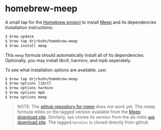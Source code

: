 homebrew-meep
==============

A small tap for the [Homebrew project](http://mxcl.github.com/homebrew/) to install [Meep](http://ab-initio.mit.edu/wiki/index.php/Meep) and its dependencies Installation instructions:

```bash
$ brew update
$ brew tap drjrkuhn/homebrew-meep
$ brew install meep
```

This `meep` formula should automatically install all of its dependencies. Optionally, you may install libctl, harminv, and mpb seperately.

To see what installation options are available, use:

```bash
$ brew tap drjrkuhn/homebrew-meep
$ brew options libctl
$ brew options harminv
$ brew options mpb
$ brew options meep
```

> NOTE: The [github repository for meep](https://github.com/stevengj/meep) does not work yet. The meep formula relies on the tagged version available from the [Meep download site](http://ab-initio.mit.edu/wiki/index.php/Meep_download). Similarly, `mpb` clones its version from the ab-initio [`mpb` download site](http://ab-initio.mit.edu/wiki/index.php/MIT_Photonic_Bands#MPB_download). The tagged `harminv` is cloned directly from github 
